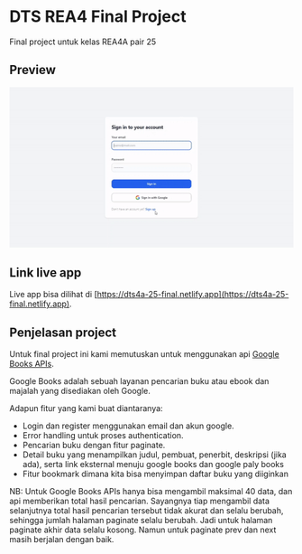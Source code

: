 # DTS REA4 Final Project

Final project untuk kelas REA4A pair 25

## Preview

![](https://github.com/ajimsofwan/dts4a-25-final/blob/main/preview.gif)

## Link live app

Live app bisa dilihat di [https://dts4a-25-final.netlify.app](https://dts4a-25-final.netlify.app).

## Penjelasan project

Untuk final project ini kami memutuskan untuk menggunakan api [Google Books APIs](https://developers.google.com/books).

Google Books adalah sebuah layanan pencarian buku atau ebook dan majalah yang disediakan oleh Google.

Adapun fitur yang kami buat diantaranya:

- Login dan register menggunakan email dan akun google.
- Error handling untuk proses authentication.
- Pencarian buku dengan fitur paginate.
- Detail buku yang menampilkan judul, pembuat, penerbit, deskripsi (jika ada), serta link eksternal menuju google books dan google paly books
- Fitur bookmark dimana kita bisa menyimpan daftar buku yang diiginkan

NB: Untuk Google Books APIs hanya bisa mengambil maksimal 40 data, dan api memberikan total hasil pencarian. Sayangnya tiap mengambil data selanjutnya total hasil pencarian tersebut tidak akurat dan selalu berubah, sehingga jumlah halaman paginate selalu berubah. Jadi untuk halaman paginate akhir data selalu kosong. Namun untuk paginate prev dan next masih berjalan dengan baik.
